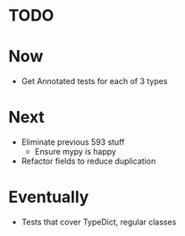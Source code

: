 # TODO

# Now

- Get Annotated tests for each of 3 types

# Next

- Eliminate previous 593 stuff
    * Ensure mypy is happy
- Refactor fields to reduce duplication

# Eventually

- Tests that cover TypeDict, regular classes

